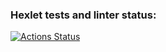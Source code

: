 ### Hexlet tests and linter status:
[![Actions Status](https://github.com/MaxRybetsky/java-project-71/actions/workflows/hexlet-check.yml/badge.svg)](https://github.com/MaxRybetsky/java-project-71/actions)